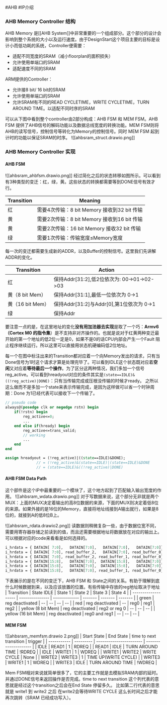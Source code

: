 #AHB #IP介绍 
### AHB Memory Controller 结构
AHB Memory 是[[AHB System]]中非常重要的一个组成部分。这个部分的设计会影响到整个系统的大小以及运行速度。由于DesignStart这个项目主要的目标是设计小而低功耗的系统，Controller便需要：
+ 适配不同宽度的SRAM（减小floorplan的面积损失）
+ 允许使用单端口的SRAM
+ 适配速度不同的SRAM

ARM提供的Controller：
+ 允许接8 bit/ 16 bit的SRAM
+ 允许使用单端口的SRAM
+ 允许SRAM有不同的READ CYCLETIME，WRITE CYCLETIME，TURN AROUND TIME。以适配不同时序的SRAM

可以从下图中看到整个controller由2部分构成：AHB FSM 和 MEM FSM。AHB FSM 提供了AHB信号的解码功能以及数据总线宽度的转换功能。MEM FSM则将AHB的读写信号，控制信号等转化为Memory的控制信号。同时 MEM FSM 起到计时的功能以保证SRAM的时序。
![[ahbsram_struct.drawio.png]]

### AHB Memory Controller 实现
#### AHB FSM
![[ahbsram_ahbfsm.drawio.png]]
经过简化之后的状态转移如图所示。可以看到有3种类型的变迁：红，绿，黄。这些状态的转换都需要等到DONE信号有效才行。

| Transition | Meaning                                     |
| ---------- | ------------------------------------------- |
| 红         | 需要4次传输：8 bit Memory 接收到32 bit 传输 |
| 黄         | 需要2次传输：8 bit Memory 接收到16 bit 传输 |
| 黄         | 需要2次传输：16 bit Memory 接收32 bit 传输  |
| 绿         | 需要1次传输：传输宽度$\le$Memory宽度       |

每一次的变迁都需要生成新的ADDR，以及Buffer的控制信号。这里我们先讲解ADDR的变化。

| Transition       | Action                                     |
| ---------------- | ------------------------------------------ |
| 红               | 保持Addr\[31:2\],低2位依次为: 00->01->02->03 |
| 黄（8 bit Mem） | 保持Addr\[31:1\],最低一位依次为 0->1        |
| 黄（16 bit Mem） | 保持Addr\[31:2\]与Addr\[0\],第1位依次为 0->1    |
| 绿               | 保持Addr                                   |

要注意一点的是，在这里地址的变化**没有用加法器去实现**是取了一个巧：**Armv6（Cortex M0 的指令集**）是不支持非对齐操作的。也就是说对于红黄两种变迁最开始的第一个地址的低2位一定是0，如果不是0的话CPU内部会产生一个Fault 阻止程序继续运行。所以这里可以直接用状态机硬编码低2位地址。

每一个在图中标注出来的Transition都对应着一个向Memory发出的请求，只有当Done信号为1时这个请求才算是处理完毕了。可以看到IDLE这个状态既对应着**空闲**又对应着**等待最后一个操作**。为了区分这两种情况，我们多加一个信号reg_active。可以看到hreadyout对应的条件其实是```(state==IDLE)&((!reg_active)|DONE)```：只有当传输完成或压根没传输的时候才ready。 之所以这么做而不是多加一个state来表示传输完成，是因为这样做可以省一个时钟周期：Done 为1已经代表可以接收下一个传输了。
```systemverilog
// pseudo code
always@(posedge clk or negedge rstn) begin
	if(!rstn) begin
		reg_active<=0;
		...
	end else if(hready) begin
		reg_active<=trans_valid;
		// working
		...
	end 
end 

assign hreadyout = (!reg_active)|((state==IDLE)&DONE);
              // = (!reg_active)&(state==IDLE)|(state==IDLE)&DONE
              // = (state==IDLE)&((!reg_active)|DONE)

```

#### AHB FSM Data Path
这个部件是这个IP中最重要的一个模块了，这个地方起到了匹配输入输出宽度的作用。
![[ahbsram_wdata.drawio.png]]
对于写数据来说，这个部分无非就是两个MUX：上面的MUX决定着输出的高8位数据的来源，下面的MUX则决定着低8位的来源。如果外接的是16位的Memory，直接将地址线接到A输出就行，如果是8位的，就接到A的低8位B上。

![[ahbsram_rdata.drawio2.png]]
读数据则稍微复杂一些，由于数据位宽不同，需要用寄存器存储之前读到的值，而且还需要根据地址将数据放在对应的输出上。可以根据对应的code来看看是如何选择的。
```systemverilog
i_hrdata = { DATAIN[ 7:0],   DATAIN[7:0],   DATAIN[7:0],   DATAIN[7:0]}; // Byte  read on 8-bit memory
i_hrdata = { DATAIN[ 7:0], read_buffer_2,   DATAIN[7:0], read_buffer_0}; // HWord read on 8-bit memory
i_hrdata = { DATAIN[ 7:0], read_buffer_2, read_buffer_1, read_buffer_0}; // Word  read on 8-bit memory
i_hrdata = { DATAIN[15:8],   DATAIN[7:0],  DATAIN[15:8],   DATAIN[7:0]}; // Byte  read on 16-bit memory
i_hrdata = { DATAIN[15:8],   DATAIN[7:0],  DATAIN[15:8],   DATAIN[7:0]}; // HWord read on 16-bit memory
i_hrdata = { DATAIN[15:8],   DATAIN[7:0], read_buffer_1, read_buffer_0}; // Word  read on 16-bit memory
```

下表展示的是在不同的变迁下，AHB FSM 和 State之间的关系。有助于理解到底什么时候数据到来，以及应该放置的位置。有些传输中存放的reg地址取决于地址
| Transition            | State IDLE      | State 1       | State 2 | State 3 | State 4 |
| ------------------- | --------------- | ------------- | ------- | ------- | ------- |
| green               | reg deactivated | --            | --      | --      | --      |
| red                 | reg deactivated | --            | reg0    | reg1    | reg2    |
| yellow (8 bit Mem)  | reg deactivated | reg2 or reg 0 | --      | --      | --      |
| yellow (16 bit Mem) | reg deactivated | reg0 and reg1     | --      | --      | --      |
#### MEM FSM
![[ahbsram_memfsm.drawio 2.png]]
| Start State | End State | time to next transition | trigger              |
| ----------- | --------- | ----------------------- | -------------------- |
| IDLE        | READ1     | 1                       | RDREQ                |
| READ1       | IDLE      | TURN AROUND TIME        | !RDREQ               |
| IDLE        | WRITE1    | 1                       | WDREQ                |
| WRITE1      | WRITE2    | WRITE CYCLE             | None                 |
| WRITE2      | WRITE3    | 1                       | TIME UP(WRITE CYCLE) |
| WRITE3      | WRITE1    | 1                       | WDREQ                |
| WRITE3      | IDLE      | TURN AROUND TIME        | !WDREQ               |

Mem FSM相对来说就简单很多了，它的主要工作就是去模拟SRAM内部的延时。并通过DONE信号来返回操作是否完成。time to next transition 这个列代表的意思就是经过这个transition之后会在End State 停留多久。 比如第二行代表的意思就是 write1 到 write2 之后 在write2会等待WRITE CYCLE 这么长时间之后才能再次跳转（SRAM 已经成功写入）。